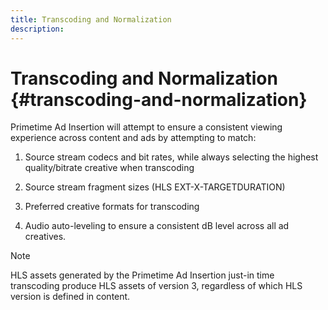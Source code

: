 ```yaml
---
title: Transcoding and Normalization
description: 
---
```


# Transcoding and Normalization {#transcoding-and-normalization}

Primetime Ad Insertion will attempt to ensure a consistent viewing experience across content and ads by attempting to match:

1. Source stream codecs and bit rates, while always selecting the highest quality/bitrate creative when transcoding

1. Source stream fragment sizes (HLS EXT-X-TARGETDURATION)

1. Preferred creative formats for transcoding

1. Audio auto-leveling to ensure a consistent dB level across all ad creatives.

>[!NOTE]
>
>HLS assets generated by the Primetime Ad Insertion just-in time transcoding produce HLS assets of version 3, regardless of which HLS version is defined in content.